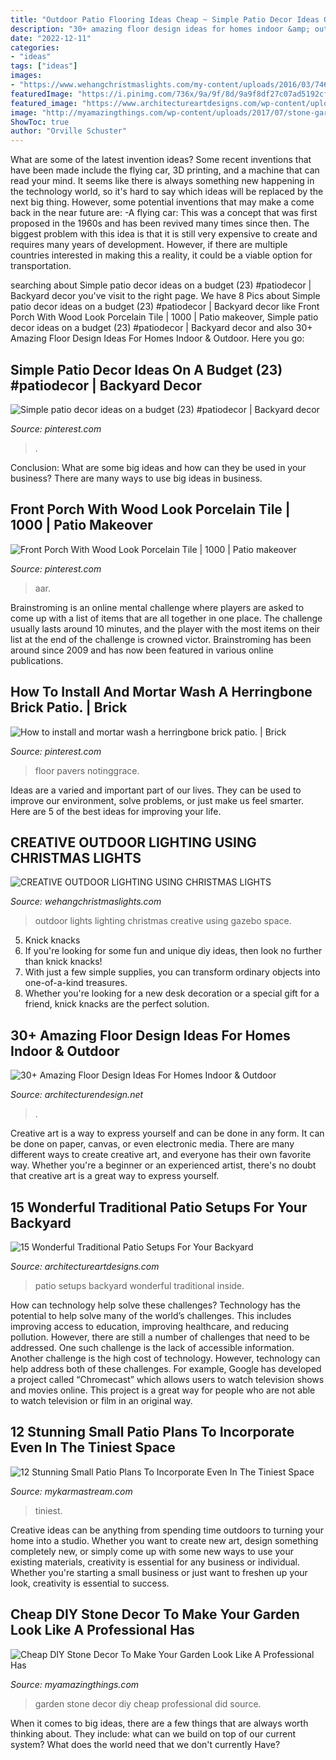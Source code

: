 ```yaml
---
title: "Outdoor Patio Flooring Ideas Cheap ~ Simple Patio Decor Ideas On A Budget (23) #patiodecor"
description: "30+ amazing floor design ideas for homes indoor &amp; outdoor"
date: "2022-12-11"
categories:
- "ideas"
tags: ["ideas"]
images:
- "https://www.wehangchristmaslights.com/my-content/uploads/2016/03/74612a2c9987b2953037d5a91349411d-1.jpg"
featuredImage: "https://i.pinimg.com/736x/9a/9f/8d/9a9f8df27c07ad5192cf58a5c76ac961.jpg"
featured_image: "https://www.architectureartdesigns.com/wp-content/uploads/2014/10/15-Wonderful-Traditional-Patio-Setups-For-Your-Backyard-11-630x947.jpg"
image: "http://myamazingthings.com/wp-content/uploads/2017/07/stone-garden-decor-1.jpg"
ShowToc: true
author: "Orville Schuster"
---
```



What are some of the latest invention ideas?
Some recent inventions that have been made include the flying car, 3D printing, and a machine that can read your mind. It seems like there is always something new happening in the technology world, so it's hard to say which ideas will be replaced by the next big thing. However, some potential inventions that may make a come back in the near future are: 
-A flying car: This was a concept that was first proposed in the 1960s and has been revived many times since then. The biggest problem with this idea is that it is still very expensive to create and requires many years of development. However, if there are multiple countries interested in making this a reality, it could be a viable option for transportation.

	

		
searching about Simple patio decor ideas on a budget (23) #patiodecor | Backyard decor you've visit to the right page. We have 8 Pics about Simple patio decor ideas on a budget (23) #patiodecor | Backyard decor like Front Porch With Wood Look Porcelain Tile | 1000 | Patio makeover, Simple patio decor ideas on a budget (23) #patiodecor | Backyard decor and also 30+ Amazing Floor Design Ideas For Homes Indoor &amp; Outdoor. Here you go:
		
    
## Simple Patio Decor Ideas On A Budget (23) #patiodecor | Backyard Decor

<img loading=lazy src="https://i.pinimg.com/736x/9a/9f/8d/9a9f8df27c07ad5192cf58a5c76ac961.jpg" onerror="this.onerror=null;this.src='https://tse1.mm.bing.net/th?id=OIP.cd2AbsLn42V2mSmb8jgmGgHaLH&amp;pid=15.1';" alt="Simple patio decor ideas on a budget (23) #patiodecor | Backyard decor">

_Source: pinterest.com_

>. 

	

Conclusion: What are some big ideas and how can they be used in your business?
There are many ways to use big ideas in business.

    
## Front Porch With Wood Look Porcelain Tile | 1000 | Patio Makeover

<img loading=lazy src="https://i.pinimg.com/736x/a9/37/9f/a9379f8f3f28ed97591c05dc262cd9e6.jpg" onerror="this.onerror=null;this.src='https://tse4.mm.bing.net/th?id=OIP.3ym60QwtB6zeIXnkaKmc2AHaNK&amp;pid=15.1';" alt="Front Porch With Wood Look Porcelain Tile | 1000 | Patio makeover">

_Source: pinterest.com_

>aar. 

	

Brainstroming is an online mental challenge where players are asked to come up with a list of items that are all together in one place. The challenge usually lasts around 10 minutes, and the player with the most items on their list at the end of the challenge is crowned victor. Brainstroming has been around since 2009 and has now been featured in various online publications.

    
## How To Install And Mortar Wash A Herringbone Brick Patio. | Brick

<img loading=lazy src="https://i.pinimg.com/736x/77/f2/4f/77f24f39c8e9bead0650385b185ae867.jpg" onerror="this.onerror=null;this.src='https://tse1.mm.bing.net/th?id=OIP.DjeSg5heRAxCJZopO-SmuwHaJ3&amp;pid=15.1';" alt="How to install and mortar wash a herringbone brick patio. | Brick">

_Source: pinterest.com_

>floor pavers notinggrace. 

	

Ideas are a varied and important part of our lives. They can be used to improve our environment, solve problems, or just make us feel smarter. Here are 5 of the best ideas for improving your life.

    
## CREATIVE OUTDOOR LIGHTING USING CHRISTMAS LIGHTS

<img loading=lazy src="https://www.wehangchristmaslights.com/my-content/uploads/2016/03/74612a2c9987b2953037d5a91349411d-1.jpg" onerror="this.onerror=null;this.src='https://tse3.mm.bing.net/th?id=OIP.HkjKyO76KrOG2zJ2ANl5swHaLH&amp;pid=15.1';" alt="CREATIVE OUTDOOR LIGHTING USING CHRISTMAS LIGHTS">

_Source: wehangchristmaslights.com_

>outdoor lights lighting christmas creative using gazebo space. 

	

5. Knick knacks
1. If you're looking for some fun and unique diy ideas, then look no further than knick knacks!
2. With just a few simple supplies, you can transform ordinary objects into one-of-a-kind treasures.
3. Whether you're looking for a new desk decoration or a special gift for a friend, knick knacks are the perfect solution.

    
## 30+ Amazing Floor Design Ideas For Homes Indoor &amp; Outdoor

<img loading=lazy src="https://cdn.architecturendesign.net/wp-content/uploads/2015/08/AD-Indoor-Outdoor-Floor-Design-Ideas-15.jpg" onerror="this.onerror=null;this.src='https://tse3.mm.bing.net/th?id=OIP.eiWTKpve52P-LAoZl1umRwHaJ4&amp;pid=15.1';" alt="30+ Amazing Floor Design Ideas For Homes Indoor &amp; Outdoor">

_Source: architecturendesign.net_

>. 

	

Creative art is a way to express yourself and can be done in any form. It can be done on paper, canvas, or even electronic media. There are many different ways to create creative art, and everyone has their own favorite way. Whether you're a beginner or an experienced artist, there's no doubt that creative art is a great way to express yourself.

    
## 15 Wonderful Traditional Patio Setups For Your Backyard

<img loading=lazy src="https://www.architectureartdesigns.com/wp-content/uploads/2014/10/15-Wonderful-Traditional-Patio-Setups-For-Your-Backyard-11-630x947.jpg" onerror="this.onerror=null;this.src='https://tse4.mm.bing.net/th?id=OIP.Z5lCRq4Ud6TGV8Q9ACMiywHaLI&amp;pid=15.1';" alt="15 Wonderful Traditional Patio Setups For Your Backyard">

_Source: architectureartdesigns.com_

>patio setups backyard wonderful traditional inside. 

	

How can technology help solve these challenges?
Technology has the potential to help solve many of the world’s challenges. This includes improving access to education, improving healthcare, and reducing pollution. However, there are still a number of challenges that need to be addressed. One such challenge is the lack of accessible information. Another challenge is the high cost of technology. However, technology can help address both of these challenges. For example, Google has developed a project called “Chromecast” which allows users to watch television shows and movies online. This project is a great way for people who are not able to watch television or film in an original way.

    
## 12 Stunning Small Patio Plans To Incorporate Even In The Tiniest Space

<img loading=lazy src="http://mykarmastream.com/wp-content/uploads/2017/08/patio-design-2.jpg" onerror="this.onerror=null;this.src='https://tse1.mm.bing.net/th?id=OIP.sMCdHvG9vlBkipSK7_2iqQHaLH&amp;pid=15.1';" alt="12 Stunning Small Patio Plans To Incorporate Even In The Tiniest Space">

_Source: mykarmastream.com_

>tiniest. 

	

Creative ideas can be anything from spending time outdoors to turning your home into a studio. Whether you want to create new art, design something completely new, or simply come up with some new ways to use your existing materials, creativity is essential for any business or individual. Whether you're starting a small business or just want to freshen up your look, creativity is essential to success.

    
## Cheap DIY Stone Decor To Make Your Garden Look Like A Professional Has

<img loading=lazy src="http://myamazingthings.com/wp-content/uploads/2017/07/stone-garden-decor-1.jpg" onerror="this.onerror=null;this.src='https://tse2.mm.bing.net/th?id=OIP.CqluY7ghhFwtQFzsbFBIngHaJ3&amp;pid=15.1';" alt="Cheap DIY Stone Decor To Make Your Garden Look Like A Professional Has">

_Source: myamazingthings.com_

>garden stone decor diy cheap professional did source. 

	

When it comes to big ideas, there are a few things that are always worth thinking about. They include: what can we build on top of our current system? What does the world need that we don't currently Have?

